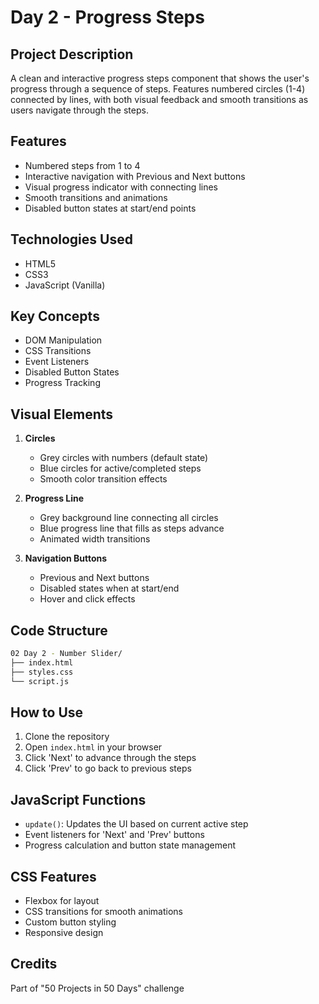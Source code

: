 # Day 2 - Progress Steps

## Project Description
A clean and interactive progress steps component that shows the user's progress through a sequence of steps. Features numbered circles (1-4) connected by lines, with both visual feedback and smooth transitions as users navigate through the steps.

## Features
- Numbered steps from 1 to 4
- Interactive navigation with Previous and Next buttons
- Visual progress indicator with connecting lines
- Smooth transitions and animations
- Disabled button states at start/end points

## Technologies Used
- HTML5
- CSS3
- JavaScript (Vanilla)

## Key Concepts
- DOM Manipulation
- CSS Transitions
- Event Listeners
- Disabled Button States
- Progress Tracking

## Visual Elements
1. **Circles**
   - Grey circles with numbers (default state)
   - Blue circles for active/completed steps
   - Smooth color transition effects

2. **Progress Line**
   - Grey background line connecting all circles
   - Blue progress line that fills as steps advance
   - Animated width transitions

3. **Navigation Buttons**
   - Previous and Next buttons
   - Disabled states when at start/end
   - Hover and click effects

## Code Structure 
```bash
02 Day 2 - Number Slider/
├── index.html
├── styles.css
└── script.js
```

## How to Use
1. Clone the repository
2. Open `index.html` in your browser
3. Click 'Next' to advance through the steps
4. Click 'Prev' to go back to previous steps

## JavaScript Functions
- `update()`: Updates the UI based on current active step
- Event listeners for 'Next' and 'Prev' buttons
- Progress calculation and button state management

## CSS Features
- Flexbox for layout
- CSS transitions for smooth animations
- Custom button styling
- Responsive design

## Credits
Part of "50 Projects in 50 Days" challenge